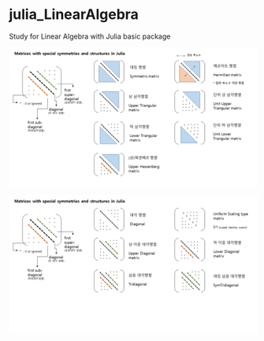 # julia_LinearAlgebra

Study for Linear Algebra with Julia basic package

![metrices1](drawing/metrices1.PNG)


![metrices2](drawing/metrices2.PNG)
